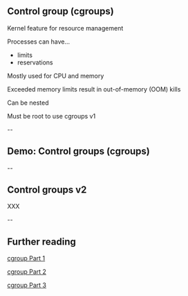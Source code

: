 ## Control group (cgroups)

Kernel feature for resource management

Processes can have...

- limits
- reservations

Mostly used for CPU and memory

Exceeded memory limits result in out-of-memory (OOM) kills

Can be nested

Must be root to use cgroups v1

--

## Demo: Control groups (cgroups)

<!-- include: cgroups-0.command -->

<!-- include: cgroups-1.command -->

<!-- include: cgroups-2.command -->

--

## Control groups v2

XXX

--

## Further reading

[cgroup Part 1](https://www.redhat.com/sysadmin/cgroups-part-one)

[cgroup Part 2](https://www.redhat.com/sysadmin/cgroups-part-two)

[cgroup Part 3](https://www.redhat.com/sysadmin/cgroups-part-three)
